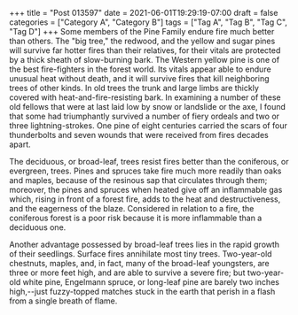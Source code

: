 +++
title = "Post 013597"
date = 2021-06-01T19:29:19-07:00
draft = false
categories = ["Category A", "Category B"]
tags = ["Tag A", "Tag B", "Tag C", "Tag D"]
+++
Some members of the Pine Family endure fire much better than others. The "big tree," the redwood, and the yellow and sugar pines will survive far hotter fires than their relatives, for their vitals are protected by a thick sheath of slow-burning bark. The Western yellow pine is one of the best fire-fighters in the forest world. Its vitals appear able to endure unusual heat without death, and it will survive fires that kill neighboring trees of other kinds. In old trees the trunk and large limbs are thickly covered with heat-and-fire-resisting bark. In examining a number of these old fellows that were at last laid low by snow or landslide or the axe, I found that some had triumphantly survived a number of fiery ordeals and two or three lightning-strokes. One pine of eight centuries carried the scars of four thunderbolts and seven wounds that were received from fires decades apart.

The deciduous, or broad-leaf, trees resist fires better than the coniferous, or evergreen, trees. Pines and spruces take fire much more readily than oaks and maples, because of the resinous sap that circulates through them; moreover, the pines and spruces when heated give off an inflammable gas which, rising in front of a forest fire, adds to the heat and destructiveness, and the eagerness of the blaze. Considered in relation to a fire, the coniferous forest is a poor risk because it is more inflammable than a deciduous one.

Another advantage possessed by broad-leaf trees lies in the rapid growth of their seedlings. Surface fires annihilate most tiny trees. Two-year-old chestnuts, maples, and, in fact, many of the broad-leaf youngsters, are three or more feet high, and are able to survive a severe fire; but two-year-old white pine, Engelmann spruce, or long-leaf pine are barely two inches high,--just fuzzy-topped matches stuck in the earth that perish in a flash from a single breath of flame.
